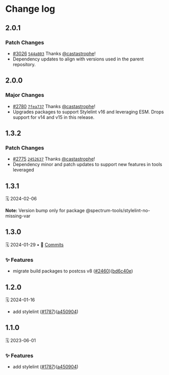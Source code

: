 # Change log

## 2.0.1

### Patch Changes

- [#3026](https://github.com/adobe/spectrum-css/pull/3026) [`544a803`](https://github.com/adobe/spectrum-css/commit/544a8039e84423a4db3137a0688f27b7812e291f) Thanks [@castastrophe](https://github.com/castastrophe)!
- Dependency updates to align with versions used in the parent repository.

## 2.0.0

### Major Changes

- [#2780](https://github.com/adobe/spectrum-css/pull/2780) [`7fea737`](https://github.com/adobe/spectrum-css/commit/7fea7371c810cd150272f8dfd964741250768714) Thanks [@castastrophe](https://github.com/castastrophe)!
- Upgrades packages to support Stylelint v16 and leveraging ESM. Drops support for v14 and v15 in this release.

## 1.3.2

### Patch Changes

- [#2775](https://github.com/adobe/spectrum-css/pull/2775) [`2452637`](https://github.com/adobe/spectrum-css/commit/2452637d1179b9b2b025dafeb5834720712413d7) Thanks [@castastrophe](https://github.com/castastrophe)!
- Dependency minor and patch updates to support new features in tools leveraged

## 1.3.1

🗓 2024-02-06

**Note:** Version bump only for package @spectrum-tools/stylelint-no-missing-var

## 1.3.0

🗓 2024-01-29 • 📝 [Commits](https://github.com/adobe/spectrum-css/compare/@spectrum-tools/stylelint-no-missing-var@1.2.0...@spectrum-tools/stylelint-no-missing-var@1.3.0)

### ✨ Features

- migrate build packages to postcss v8 ([#2460](https://github.com/adobe/spectrum-css/issues/2460))([bd6c40e](https://github.com/adobe/spectrum-css/commit/bd6c40e))

## 1.2.0

🗓 2024-01-16

- add stylelint ([#1787](https://github.com/adobe/spectrum-css/issues/1787))([a450904](https://github.com/adobe/spectrum-css/commit/a450904))

## 1.1.0

🗓 2023-06-01

### ✨ Features

- add stylelint ([#1787](https://github.com/adobe/spectrum-css/issues/1787))([a450904](https://github.com/adobe/spectrum-css/commit/a450904))

